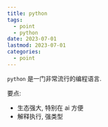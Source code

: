 ```yaml
---
title: python
tags:
  - point
  - python
date: 2023-07-01
lastmod: 2023-07-01
categories:
  - point
---
```


`python` 是一门非常流行的编程语言.

要点:

- 生态强大, 特别在 ai 方便
- 解释执行, 强类型
